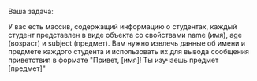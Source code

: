 
Ваша задача:

У вас есть массив, содержащий информацию о студентах, каждый студент представлен в виде объекта со свойствами name (имя), age (возраст) и subject (предмет). Вам нужно извлечь данные об имени и предмете каждого студента и использовать их для вывода сообщения приветствия в формате "Привет, [имя]! Ты изучаешь предмет [предмет]"
